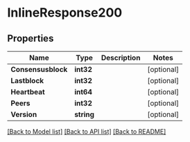 # InlineResponse200

## Properties

Name | Type | Description | Notes
------------ | ------------- | ------------- | -------------
**Consensusblock** | **int32** |  | [optional] 
**Lastblock** | **int32** |  | [optional] 
**Heartbeat** | **int64** |  | [optional] 
**Peers** | **int32** |  | [optional] 
**Version** | **string** |  | [optional] 

[[Back to Model list]](../README.md#documentation-for-models) [[Back to API list]](../README.md#documentation-for-api-endpoints) [[Back to README]](../README.md)


